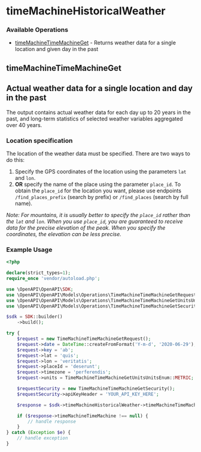# timeMachineHistoricalWeather

### Available Operations

* [timeMachineTimeMachineGet](#timemachinetimemachineget) - Returns weather data for a single location and given day in the past

## timeMachineTimeMachineGet

## Actual weather data for a single location and day in the past

The output contains actual weather data for each day up to 20 years in the past, and long-term statistics of selected weather variables aggregated over 40 years.

### Location specification
The location of the weather data must be specified. There are two ways to do this:
1. Specify the GPS coordinates of the location using the parameters `lat` and `lon`.
2. **OR** specify the name of the place using the parameter `place_id`. To obtain the `place_id` for the location you want, please use endpoints `/find_places_prefix` (search by prefix) or `/find_places` (search by full name).

*Note: For mountains, it is usually better to specify the `place_id` rather than the `lat` and `lon`. When you use `place_id`, you are guaranteed to receive data for the precise elevation of the peak. When you specify the coordinates, the elevation can be less precise.*

### Example Usage

```php
<?php

declare(strict_types=1);
require_once 'vendor/autoload.php';

use \OpenAPI\OpenAPI\SDK;
use \OpenAPI\OpenAPI\Models\Operations\TimeMachineTimeMachineGetRequest;
use \OpenAPI\OpenAPI\Models\Operations\TimeMachineTimeMachineGetUnitsUnitsEnum;
use \OpenAPI\OpenAPI\Models\Operations\TimeMachineTimeMachineGetSecurity;

$sdk = SDK::builder()
    ->build();

try {
    $request = new TimeMachineTimeMachineGetRequest();
    $request->date = DateTime::createFromFormat('Y-m-d', '2020-06-29');
    $request->key = 'ab';
    $request->lat = 'quis';
    $request->lon = 'veritatis';
    $request->placeId = 'deserunt';
    $request->timezone = 'perferendis';
    $request->units = TimeMachineTimeMachineGetUnitsUnitsEnum::METRIC;

    $requestSecurity = new TimeMachineTimeMachineGetSecurity();
    $requestSecurity->apiKeyHeader = 'YOUR_API_KEY_HERE';

    $response = $sdk->timeMachineHistoricalWeather->timeMachineTimeMachineGet($request, $requestSecurity);

    if ($response->timeMachineTimeMachine !== null) {
        // handle response
    }
} catch (Exception $e) {
    // handle exception
}
```

